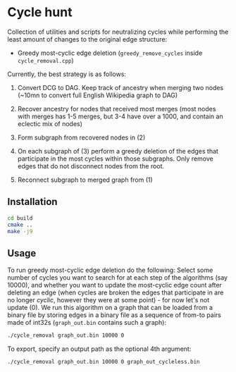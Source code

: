 # Cycle hunt

Collection of utilities and scripts for neutralizing cycles while performing the least amount of changes to the original edge structure:

* Greedy most-cyclic edge deletion (`greedy_remove_cycles` inside `cycle_removal.cpp`)

Currently, the best strategy is as follows:

1. Convert DCG to DAG. Keep track of ancestry when merging two nodes (~10mn to convert full English Wikipedia graph to DAG)

2. Recover ancestry for nodes that received most merges (most nodes with merges has 1-5 merges, but 3-4 have over a 1000, and contain an eclectic mix of nodes)

3. Form subgraph from recovered nodes in (2)

4. On each subgraph of (3) perform a greedy deletion of the edges that participate in the most cycles within those subgraphs. Only remove edges that do not disconnect nodes from the root.

5. Reconnect subgraph to merged graph from (1)

## Installation

```bash
cd build
cmake ..
make -j9
```

## Usage

To run greedy most-cyclic edge deletion do the following:
Select some number of cycles you want to search for at each step of the algorithms (say 10000),
and whether you want to update the most-cyclic edge count after deleting an edge (when cycles are broken the edges that participate in are no longer *cyclic*, however they were at some point) - for now let's not update (0). We run this algorithm on a graph that can be loaded from a binary file by storing edges in a binary file as a sequence of from-to pairs made of int32s (`graph_out.bin` contains such a graph):

```bash
./cycle_removal graph_out.bin 10000 0
```

To export, specify an output path as the optional 4th argument:

```bash
./cycle_removal graph_out.bin 10000 0 graph_out_cycleless.bin
```
